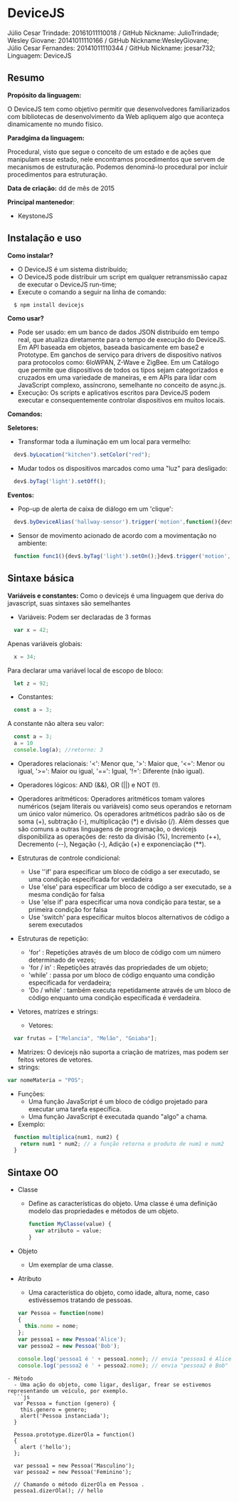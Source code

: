 # DeviceJS

Júlio Cesar Trindade: 20161011110018 / GitHub Nickname: JulioTrindade;<br/>
Wesley Giovane: 20141011110166 / GitHub Nickname:WesleyGiovane;<br/>
Júlio Cesar Fernandes: 20141011110344 / GitHub Nickname: jcesar732;<br/>
Linguagem: DeviceJS

## Resumo

**Propósito da linguagem:** 

O DeviceJS tem como objetivo permitir que desenvolvedores familiarizados com bibliotecas de desenvolvimento da Web apliquem algo que aconteça dinamicamente no mundo físico.

**Paradgima da linguagem:** 

Procedural, visto que segue o conceito de um estado e de ações que manipulam esse estado, nele encontramos procedimentos que servem de mecanismos de estruturação. Podemos denominá-lo procedural por incluir procedimentos para estruturação.

**Data de criação:**
dd de mês de 2015

**Principal mantenedor**: 
- KeystoneJS

## Instalação e uso

**Como instalar?**
- O DeviceJS é um sistema distribuído;
- O DeviceJS pode distribuir um script em qualquer retransmissão capaz de executar o DeviceJS run-time;
- Execute o comando a seguir na linha de comando:
```js
  $ npm install devicejs
```
**Como usar?**
- Pode ser usado: em um banco de dados JSON distribuído em tempo real, que atualiza diretamente para o tempo de execução do DeviceJS. Em API baseada em objetos, baseada basicamente em base2 e Prototype. Em ganchos de serviço para drivers de dispositivo nativos para protocolos como: 6loWPAN, Z-Wave e ZigBee. Em um Catálogo que permite que dispositivos de todos os tipos sejam categorizados e cruzados em uma variedade de maneiras, e em APIs para lidar com JavaScript complexo, assíncrono, semelhante no conceito de  async.js.
- Execução: Os scripts e aplicativos escritos para DeviceJS podem executar e consequentemente controlar dispositivos em muitos locais. 
   
**Comandos:**
   
**Seletores:**
- Transformar toda a iluminação em um local para vermelho:
```js
  dev$.byLocation("kitchen").setColor("red");
```
- Mudar todos os dispositivos marcados como uma "luz" para desligado:
```js
  dev$.byTag('light').setOff();
```
**Eventos:**
- Pop-up de alerta de caixa de diálogo em um 'clique':
```js
  dev$.byDeviceAlias('hallway-sensor').trigger('motion',function(){dev$.byLocation('hallway').setOn();});
```
- Sensor de movimento acionado de acordo com a movimentação no ambiente:
```js
  function func1(){dev$.byTag('light').setOn();}dev$.trigger('motion', func1);
```
## Sintaxe básica

**Variáveis e constantes:**
Como o devicejs é uma linguagem que deriva do javascript, suas sintaxes são semelhantes
- Variáveis: Podem ser declaradas de 3 formas
```js
  var x = 42;
```
Apenas variáveis globais:
```js
  x = 34;
```
Para declarar uma variável local de escopo de bloco:
```js
  let z = 92;
```
- Constantes: 
```js
  const a = 3;
```
A constante não altera seu valor:
```js
  const a = 3;
  a = 10
  console.log(a); //retorno: 3
```

- Operadores relacionais:
'<': Menor que, '>': Maior que, '<=': Menor ou igual, '>=': Maior ou igual, '==': Igual, '!=': Diferente (não igual).

- Operadores lógicos:
AND (&&), OR (||) e NOT (!).

- Operadores aritméticos:
Operadores aritméticos tomam valores numéricos (sejam literais ou variáveis) como seus operandos e retornam um único valor númerico. Os operadores aritméticos padrão são os de soma (+), subtração (-), multiplicação (*) e divisão (/). Além desses que são comuns a outras linguagens de programação, o devicejs disponibiliza as operações de: resto da divisão (%), Incremento (++), Decremento (--), Negação (-), Adição (+) e exponenciação (**).

- Estruturas de controle condicional:
  - Use ''if' para especificar um bloco de código a ser executado, se uma condição especificada for verdadeira
  - Use 'else' para especificar um bloco de código a ser executado, se a mesma condição for falsa
  - Use 'else if' para especificar uma nova condição para testar, se a primeira condição for falsa
  - Use 'switch' para especificar muitos blocos alternativos de código a serem executados

- Estruturas de repetição:
  - 'for' : Repetições através de um bloco de código com um número determinado de vezes;
  - 'for / in' : Repetições através das propriedades de um objeto;
  - 'while' : passa por um bloco de código enquanto uma condição especificada for verdadeira;
  - 'Do / while' : também executa repetidamente através de um bloco de código enquanto uma condição especificada é verdadeira.

- Vetores, matrizes e strings:
  - Vetores: 
```js
  var frutas = ["Melancia", "Melão", "Goiaba"];
```
  - Matrizes: O devicejs não suporta a criação de matrizes, mas podem ser feitos vetores de vetores.
  - strings: 
  ```js
  var nomeMateria = "POS";
```
- Funções:
  - Uma função JavaScript é um bloco de código projetado para executar uma tarefa específica. 
  - Uma função JavaScript é executada quando "algo" a chama.
- Exemplo: 
```js
  function multiplica(num1, num2) {
    return num1 * num2; // a função retorna o produto de num1 e num2
  }
```
## Sintaxe OO
- Classe
  - Define as características do objeto. Uma classe é uma definição modelo das propriedades e métodos de um objeto.
    ```js
    function MyClasse(value) {
      var atributo = value;
    }
    ```
- Objeto
  - Um exemplar de uma classe.
  
- Atributo
  - Uma característica do objeto, como idade, altura, nome, caso estivéssemos tratando de pessoas.
  ```js
  var Pessoa = function(nome)
  {
    this.nome = nome;
  };
  var pessoa1 = new Pessoa('Alice');
  var pessoa2 = new Pessoa('Bob');

  console.log('pessoa1 é ' + pessoa1.nome); // envia "pessoa1 é Alice" ao log
  console.log('pessoa2 é ' + pessoa2.nome); // envia "pessoa2 é Bob" ao log
```
- Método
  - Uma ação do objeto, como ligar, desligar, frear se estivemos representando um veículo, por exemplo.
  ```js
  var Pessoa = function (genero) {
    this.genero = genero;
    alert('Pessoa instanciada');
  }

  Pessoa.prototype.dizerOla = function()
  {
    alert ('hello');
  };

  var pessoa1 = new Pessoa('Masculino');
  var pessoa2 = new Pessoa('Feminino');

  // Chamando o método dizerOla em Pessoa .
  pessoa1.dizerOla(); // hello
```

